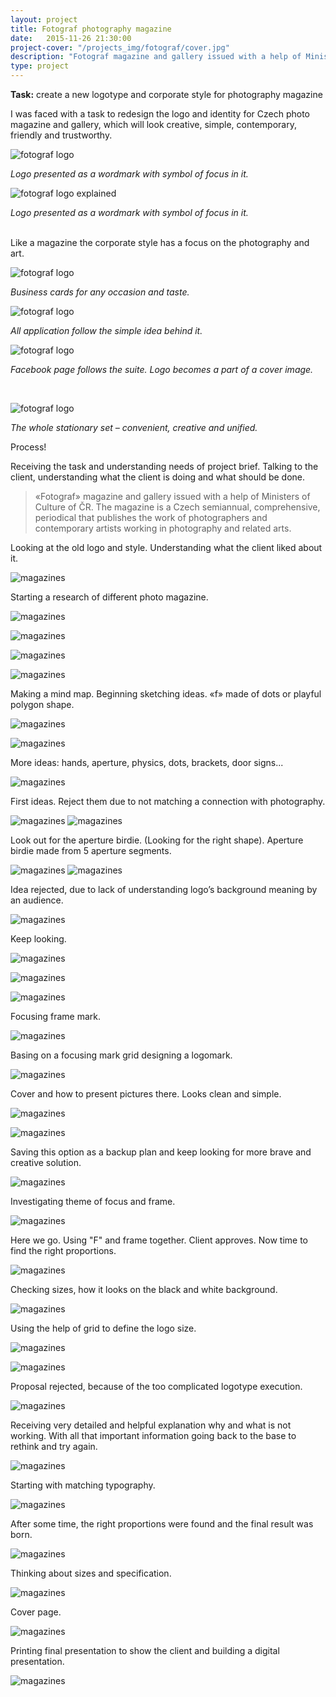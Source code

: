 ```yaml
---
layout: project
title: Fotograf photography magazine
date:   2015-11-26 21:30:00
project-cover: "/projects_img/fotograf/cover.jpg"
description: "Fotograf magazine and gallery issued with a help of Ministers of Culture of Czech Republic."
type: project
---
```


**Task:** create a new logotype and corporate style for photography magazine<br>

I was faced with a task to redesign the logo and identity for Czech photo magazine and gallery, which will look creative, simple, contemporary, friendly and trustworthy.

<span class="p600 phero">![fotograf logo](/projects_img/fotograf/logo.png)</span>

<span class="p-center">*Logo presented as a wordmark with symbol of focus in it.*</span>

<span class="p500">![fotograf logo explained](/projects_img/fotograf/rules.png)</span>

<span class="p-center">*Logo presented as a wordmark with symbol of focus in it.*</span>

<br>
Like a magazine the corporate style has a focus on the photography and art.

<span class="p700">![fotograf logo](/projects_img/fotograf/bcards.png)</span>

<span class="p-center">*Business cards for any occasion and taste.*</span>
<br>

<span class="p600">![fotograf logo](/projects_img/fotograf/rules-cid.png)</span>

<span class="p-center">*All application follow the simple idea behind it.*</span>


<span class="p600">![fotograf logo](/projects_img/fotograf/fb.png)</span>

<span class="p-center">*Facebook page follows the suite. Logo becomes a part of a cover image.*</span>

<br>

<span class="p700">![fotograf logo](/projects_img/fotograf/stationary.png)</span>

<span class="p-center">*The whole stationary set – convenient, creative and unified.*</span>

Process!

Receiving the task and understanding needs of project brief. Talking to the client, understanding what the client is doing and what should be done.

> «Fotograf» magazine and gallery issued with a help of Ministers of Culture of ČR. The magazine is a Czech semiannual, comprehensive, periodical that publishes the work of photographers and contemporary artists working in photography and related arts.

Looking at the old logo and style. Understanding what the client liked about it.

<span class="p600">![magazines](/projects_img/fotograf/old_ident.jpg)</span>

Starting a research of different photo magazine.

<span class="p600">![magazines](/projects_img/fotograf/mags.jpg)</span>

<span class="p600">![magazines](/projects_img/fotograf/mags_2.jpg)</span>

<span class="p600">![magazines](/projects_img/fotograf/mags_as.jpg)</span>

<span class="p600">![magazines](/projects_img/fotograf/mags_4.jpg)</span>

Making a mind map. Beginning sketching ideas. «f» made of dots or playful polygon shape.

<span class="p600">![magazines](/projects_img/fotograf/mindmap.jpg)</span>

<span class="p600">![magazines](/projects_img/fotograf/sketch_1.jpg)</span>
 
More ideas: hands, aperture, physics, dots, brackets, door signs...

<span class="p600">![magazines](/projects_img/fotograf/sketching.jpg)</span>
 
First ideas. Reject them due to not matching a connection with photography.

<span class="p600">![magazines](/projects_img/fotograf/reject_2.jpg)</span>
<span class="p600">![magazines](/projects_img/fotograf/reject_4.jpg)</span>


Look out for the aperture birdie. (Looking for the right shape). Aperture birdie made from 5 aperture segments.

<span class="p600">![magazines](/projects_img/fotograf/bird.jpg)</span>
<span class="p600">![magazines](/projects_img/fotograf/bird_f.jpg)</span>

Idea rejected, due to lack of understanding logo’s background meaning by an audience.

<span class="p600">![magazines](/projects_img/fotograf/rejected_3.jpg)</span>

Keep looking.

<span class="p600">![magazines](/projects_img/fotograf/sketch_2.jpg)</span>

<span class="p600">![magazines](/projects_img/fotograf/sketch_3.jpg)</span>

<span class="p600">![magazines](/projects_img/fotograf/sketch_5.jpg)</span>

Focusing frame mark. 

<span class="p600">![magazines](/projects_img/fotograf/p_frames.jpg)</span>
 
Basing on a focusing mark grid designing a logomark.

<span class="p600">![magazines](/projects_img/fotograf/fotograpf_safe.jpg)</span>
 
Cover and how to present pictures there. Looks clean and simple.
 
<span class="p600">![magazines](/projects_img/fotograf/safe_covers.jpg)</span>

<span class="p600">![magazines](/projects_img/fotograf/safe_nabor.jpg)</span>
 
Saving this option as a backup plan and keep looking for more brave and creative solution.

<span class="p600">![magazines](/projects_img/fotograf/frames_sketch.jpg)</span>
 
Investigating theme of focus and frame.

<span class="p600">![magazines](/projects_img/fotograf/sketch_8.jpg)</span>
 
Here we go. Using "F" and frame together. Client approves. Now time to find the right proportions.

<span class="p600">![magazines](/projects_img/fotograf/f_sketch_1.jpg)</span>
 
Checking sizes, how it looks on the black and white background.

<span class="p600">![magazines](/projects_img/fotograf/f_sketch_2.jpg)</span>

Using the help of grid to define the logo size.

<span class="p600">![magazines](/projects_img/fotograf/rules.png)</span>

<span class="p600">![magazines](/projects_img/fotograf/f_covers_2.jpg)</span>

  
Proposal rejected, because of the too complicated logotype execution.

<span class="p600">![magazines](/projects_img/fotograf/f_state_2.jpg)</span>

Receiving very detailed and helpful explanation why and what is not working.
With all that important information going back to the base to rethink and try again.

<span class="p600">![magazines](/projects_img/fotograf/feedback.jpg)</span>

Starting with matching typography.

<span class="p600">![magazines](/projects_img/fotograf/fff.jpg)</span>
 
After some time, the right proportions were found and the final result was born.

<span class="p600">![magazines](/projects_img/fotograf/logo.jpg)</span>
 
Thinking about sizes and specification.

<span class="p600">![magazines](/projects_img/fotograf/logic_of_identity.jpg)</span>
 
Cover page.

<span class="p600">![magazines](/projects_img/fotograf/covers_prefinal.jpg)</span>
 
Printing final presentation to show the client and building a digital presentation.
 
 <span class="p600">![magazines](/projects_img/fotograf/pgoto.jpg)</span>

